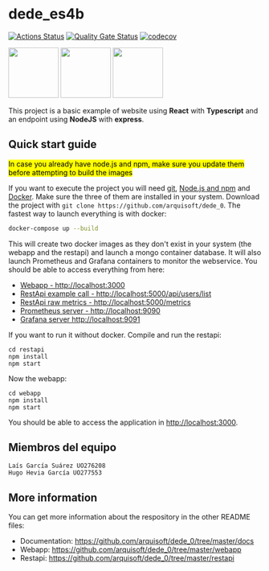 # dede_es4b

[![Actions Status](https://github.com/arquisoft/dede_0/workflows/CI%20for%20ASW2122/badge.svg)](https://github.com/arquisoft/dede_0/actions)
[![Quality Gate Status](https://sonarcloud.io/api/project_badges/measure?project=Arquisoft_dede_0&metric=alert_status)](https://sonarcloud.io/summary/new_code?id=Arquisoft_dede_0)
[![codecov](https://codecov.io/gh/arquisoft/dede_0/branch/master/graph/badge.svg?token=VN4XG9NTRO)](https://codecov.io/gh/pglez82/asw2122_0)

<p float="left">
<img src="https://blog.wildix.com/wp-content/uploads/2020/06/react-logo.jpg" height="100">
<img src="https://miro.medium.com/max/1200/0*RbmfNyhuBb8G3LWh.png" height="100">
<img src="https://miro.medium.com/max/365/1*Jr3NFSKTfQWRUyjblBSKeg.png" height="100">
</p>


This project is a basic example of website using **React** with **Typescript** and an endpoint using **NodeJS** with **express**.

## Quick start guide
<mark>In case you already have node.js and npm, make sure you update them before attempting to build the images</mark>

If you want to execute the project you will need [git](https://git-scm.com/downloads), [Node.js and npm](https://www.npmjs.com/get-npm) and [Docker](https://docs.docker.com/get-docker/). Make sure the three of them are installed in your system. Download the project with `git clone https://github.com/arquisoft/dede_0`. The fastest way to launch everything is with docker:
```bash
docker-compose up --build
```
This will create two docker images as they don't exist in your system (the webapp and the restapi) and launch a mongo container database. It will also launch Prometheus and Grafana containers to monitor the webservice. You should be able to access everything from here:
 - [Webapp - http://localhost:3000](http://localhost:3000)
 - [RestApi example call - http://localhost:5000/api/users/list](http://localhost:5000/api/users/list)
 - [RestApi raw metrics - http://localhost:5000/metrics](http://localhost:5000/metrics)
 - [Prometheus server - http://localhost:9090](http://localhost:9090)
 - [Grafana server http://localhost:9091](http://localhost:9091)
 
If you want to run it without docker. Compile and run the restapi:
```shell
cd restapi
npm install
npm start
```

Now the webapp:

```shell
cd webapp
npm install
npm start
```

You should be able to access the application in [http://localhost:3000](http://localhost:3000).

## Miembros del equipo
    Laís García Suárez UO276208
    Hugo Hevia García UO277553

## More information
You can get more information about the respository in the other README files:
- Documentation: https://github.com/arquisoft/dede_0/tree/master/docs
- Webapp: https://github.com/arquisoft/dede_0/tree/master/webapp
- Restapi: https://github.com/arquisoft/dede_0/tree/master/restapi
